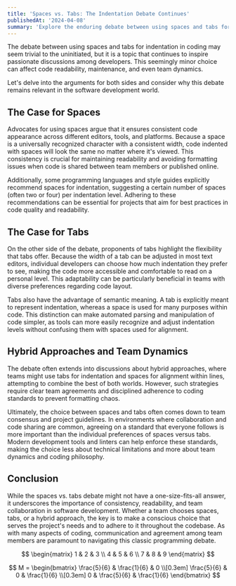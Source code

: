 ```yaml
---
title: 'Spaces vs. Tabs: The Indentation Debate Continues'
publishedAt: '2024-04-08'
summary: 'Explore the enduring debate between using spaces and tabs for code indentation, and why this choice matters more than you might think.'
---
```


The debate between using spaces and tabs for indentation in coding may seem trivial to the uninitiated, but it is a topic that continues to inspire passionate discussions among developers. This seemingly minor choice can affect code readability, maintenance, and even team dynamics.

Let's delve into the arguments for both sides and consider why this debate remains relevant in the software development world.

## The Case for Spaces

Advocates for using spaces argue that it ensures consistent code appearance across different editors, tools, and platforms. Because a space is a universally recognized character with a consistent width, code indented with spaces will look the same no matter where it's viewed. This consistency is crucial for maintaining readability and avoiding formatting issues when code is shared between team members or published online.

Additionally, some programming languages and style guides explicitly recommend spaces for indentation, suggesting a certain number of spaces (often two or four) per indentation level. Adhering to these recommendations can be essential for projects that aim for best practices in code quality and readability.

## The Case for Tabs

On the other side of the debate, proponents of tabs highlight the flexibility that tabs offer. Because the width of a tab can be adjusted in most text editors, individual developers can choose how much indentation they prefer to see, making the code more accessible and comfortable to read on a personal level. This adaptability can be particularly beneficial in teams with diverse preferences regarding code layout.

Tabs also have the advantage of semantic meaning. A tab is explicitly meant to represent indentation, whereas a space is used for many purposes within code. This distinction can make automated parsing and manipulation of code simpler, as tools can more easily recognize and adjust indentation levels without confusing them with spaces used for alignment.

## Hybrid Approaches and Team Dynamics

The debate often extends into discussions about hybrid approaches, where teams might use tabs for indentation and spaces for alignment within lines, attempting to combine the best of both worlds. However, such strategies require clear team agreements and disciplined adherence to coding standards to prevent formatting chaos.

Ultimately, the choice between spaces and tabs often comes down to team consensus and project guidelines. In environments where collaboration and code sharing are common, agreeing on a standard that everyone follows is more important than the individual preferences of spaces versus tabs. Modern development tools and linters can help enforce these standards, making the choice less about technical limitations and more about team dynamics and coding philosophy.

## Conclusion

While the spaces vs. tabs debate might not have a one-size-fits-all answer, it underscores the importance of consistency, readability, and team collaboration in software development. Whether a team chooses spaces, tabs, or a hybrid approach, the key is to make a conscious choice that serves the project's needs and to adhere to it throughout the codebase. As with many aspects of coding, communication and agreement among team members are paramount to navigating this classic programming debate.

$$
\begin{matrix}
1 & 2 & 3 \\
4 & 5 & 6 \\
7 & 8 & 9
\end{matrix}
$$

$$
M = 
\begin{bmatrix}
\frac{5}{6} & \frac{1}{6} & 0 \\[0.3em]
\frac{5}{6} & 0 & \frac{1}{6} \\[0.3em]
0 & \frac{5}{6} & \frac{1}{6}
\end{bmatrix}
$$